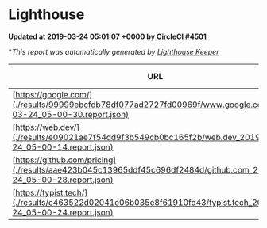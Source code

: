 
# Lighthouse

**Updated at 2019-03-24 05:01:07 +0000 by [CircleCI #4501](https://circleci.com/gh/ItinerisLtd/lighthouse-keeper-example/4501)**

**This report was automatically generated by [Lighthouse Keeper](https://github.com/itinerisltd/lighthouse-keeper)*

| URL | Performance | Accessibility | Best Practices | SEO | PWA | Updated At |
| --- | --- | --- | --- | --- | --- | --- |
| [https://google.com/](./results/99999ebcfdb78df077ad2727fd00969f/www.google.com_2019-03-24_05-00-30.report.json) | 0.94 | 0.71 | 0.93 | 0.82 | 0.58 | 2019-03-24T05:00:30.941Z |
| [https://web.dev/](./results/e09021ae7f54dd9f3b549cb0bc165f2b/web.dev_2019-03-24_05-00-14.report.json) | 0.93 | 0.93 | 1 | 0.96 | 1 | 2019-03-24T05:00:14.208Z |
| [https://github.com/pricing](./results/aae423b045c13965ddf45c696df2484d/github.com_2019-03-24_05-00-28.report.json) | 0.87 | 0.89 | 0.93 | 0.9 | 0.58 | 2019-03-24T05:00:28.179Z |
| [https://typist.tech/](./results/e463522d02041e06b035e8f61910fd43/typist.tech_2019-03-24_05-00-24.report.json) | 1 |  |  |  |  | 2019-03-24T05:00:24.911Z |
